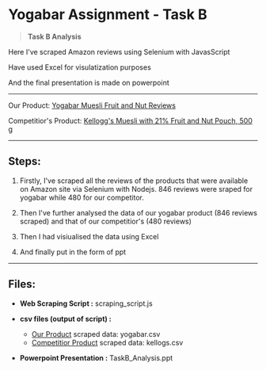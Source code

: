 # Yogabar Assignment - Task B
> **Task B Analysis**

Here I've scraped Amazon reviews using Selenium with JavasScript

Have used Excel for visulatization purposes

And the final presentation is made on powerpoint

---


Our Product: [Yogabar Muesli Fruit and Nut Reviews](https://www.amazon.in/Yogabar-Wholegrain-Breakfast-Muesli-Fruits/product-reviews/B07M6KZQCN) 


Competitior's Product: [Kellogg's Muesli with 21% Fruit and Nut Pouch, 500 g](https://www.amazon.in/Kelloggs-Muesli-21-Fruit-500g/product-reviews/B083QQXVF3/ref=cm_cr_dp_d_show_all_btm?ie=UTF8&reviewerType=all_reviews
)


---

## Steps:

1. Firstly, I've scraped all the reviews of the products that were available on Amazon site via Selenium with Nodejs. 846 reviews were sraped for yogabar while 480 for our competitor.

2. Then I've further analysed the data of our yogabar product (846 reviews scraped) and that of our competitior's (480 reviews) 

3. Then I had visiualised the data using Excel

4. And finally put in the form of ppt


---
## Files:

- **Web Scraping Script :** scraping_script.js

- **csv files (output of script) :** 

    - [Our Product]() scraped data:  yogabar.csv
    - [Competitior Product]() scraped data: kellogs.csv

- **Powerpoint Presentation :** TaskB_Analysis.ppt

